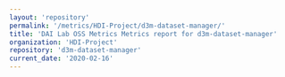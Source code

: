 ```yaml
---
layout: 'repository'
permalink: '/metrics/HDI-Project/d3m-dataset-manager/'
title: 'DAI Lab OSS Metrics Metrics report for d3m-dataset-manager'
organization: 'HDI-Project'
repository: 'd3m-dataset-manager'
current_date: '2020-02-16'
---
```

